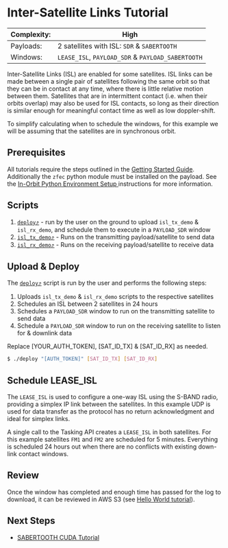 # Inter-Satellite Links Tutorial

|Complexity:|High|
|-|-|
|Payloads:|2 satellites with ISL: `SDR` & `SABERTOOTH`|
|Windows:|`LEASE_ISL`, `PAYLOAD_SDR` & `PAYLOAD_SABERTOOTH`|


Inter-Satellite Links (ISL) are enabled for some satellites. ISL links can be made between a single pair of satellites following the same orbit so that they can be in contact at any time, where there is little relative motion between them. Satellites that are in intermittent contact (i.e. when their orbits overlap) may also be used for ISL contacts, so long as their direction is similar enough for meaningful contact time as well as low doppler-shift.


To simplify calculating when to schedule the windows, for this example we will be assuming that the satellites are in synchronous orbit.


## Prerequisites

All tutorials require the steps outlined in the [Getting Started Guide](../../GettingStarted.md). Additionally the `zfec` python module must be installed on the payload. See the [In-Orbit Python Environment Setup
](../../dev-env/in-orbit/) instructions for more information.


## Scripts

1. [`deploy`⤴](https://github.com/nsat/space-services-user-guide/blob/main/tutorials/isl/deploy) - run by the user on the ground to upload `isl_tx_demo` & `isl_rx_demo`, and schedule them to execute in a `PAYLOAD_SDR` window
1. [`isl_tx_demo`⤴](https://github.com/nsat/space-services-user-guide/blob/main/tutorials/isl/isl_tx_demo) - Runs on the transmitting payload/satellite to send data
1. [`isl_rx_demo`⤴](https://github.com/nsat/space-services-user-guide/blob/main/tutorials/isl/isl_rx_demo) - Runs on the receiving payload/satellite to receive data


## Upload & Deploy

The [`deploy`⤴](https://github.com/nsat/space-services-user-guide/blob/main/tutorials/isl/deploy) script is run by the user and performs the following steps:

1. Uploads `isl_tx_demo` & `isl_rx_demo` scripts to the respective satellites
1. Schedules an ISL between 2 satellites in 24 hours
1. Schedules a `PAYLOAD_SDR` window to run on the transmitting satellite to send data
1. Schedule a `PAYLOAD_SDR` window to run on the receiving satellite to listen for & downlink data


<aside class="notice">Replace [YOUR_AUTH_TOKEN], [SAT_ID_TX] & [SAT_ID_RX] as needed.</aside>

```bash
$ ./deploy "[AUTH_TOKEN]" [SAT_ID_TX] [SAT_ID_RX]
```


## Schedule LEASE_ISL

The `LEASE_ISL` is used to configure a one-way ISL using the S-BAND radio, providing a simplex IP link between the satellites. In this example UDP is used for data transfer as the protocol has no return acknowledgment and ideal for simplex links.

A single call to the Tasking API creates a `LEASE_ISL` in both satellites. For this example satellites `FM1` and `FM2` are scheduled for 5 minutes. Everything is scheduled 24 hours out when there are no conflicts with existing down-link contact windows.


## Review

Once the window has completed and enough time has passed for the log to download, it can be reviewed in AWS S3 (see [Hello World tutorial](../hello_world/#review)).



## Next Steps

 - [SABERTOOTH CUDA Tutorial](../cuda/) 
